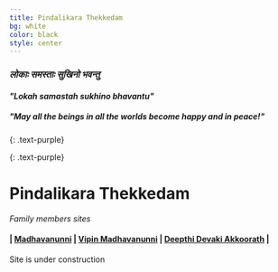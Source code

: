 ```yaml
---
title: Pindalikara Thekkedam
bg: white
color: black
style: center
---
```

### *लोकाः समस्ताः सुखिनो भवन्तु*

#### *"Lokah samastah sukhino bhavantu"*
##### *"May all the beings in all the worlds become happy and in peace!"*

{: .text-purple}
<span class="fa-stack subtlecircle" style="font-size:100px; background:rgba(255,166,0,0.1)">
  <i class="fa fa-home fa-stack-2x text-white"></i>
<!--
  <i class="fa fa-home fa-stack-1x text-orange"></i>
-->
</span>

{: .text-purple}
# Pindalikara Thekkedam

*Family members sites*

#### |  [Madhavanunni](http://unni.thekkedam.org)  |  [Vipin Madhavanunni](http://vm.thekkedam.org/)  |  [Deepthi Devaki Akkoorath](http://dd.thekkedam.org)  |
<span id="forkongithub"><a class="bg-blue">Site is under construction</a></span>
